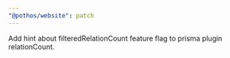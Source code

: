 ```yaml
---
"@pothos/website": patch
---
```


Add hint about filteredRelationCount feature flag to prisma plugin relationCount.
